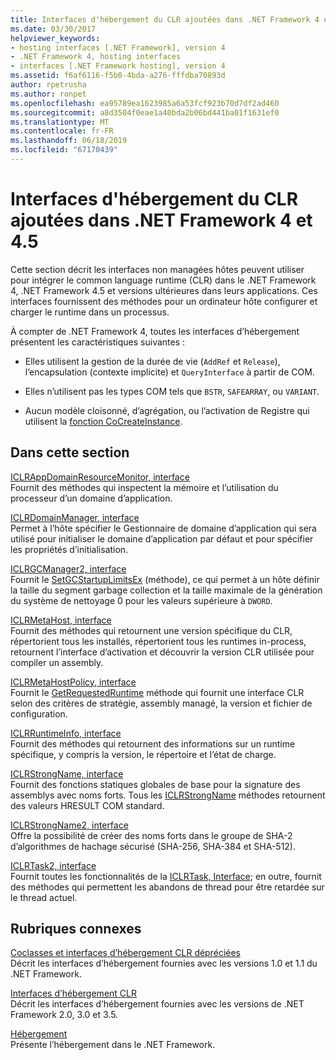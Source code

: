 ```yaml
---
title: Interfaces d'hébergement du CLR ajoutées dans .NET Framework 4 et 4.5
ms.date: 03/30/2017
helpviewer_keywords:
- hosting interfaces [.NET Framework], version 4
- .NET Framework 4, hosting interfaces
- interfaces [.NET Framework hosting], version 4
ms.assetid: f6af6116-f5b0-4bda-a276-fffdba70893d
author: rpetrusha
ms.author: ronpet
ms.openlocfilehash: ea95789ea1623985a6a53fcf923b70d7df2ad460
ms.sourcegitcommit: a8d3504f0eae1a40bda2b06bd441ba01f1631ef0
ms.translationtype: MT
ms.contentlocale: fr-FR
ms.lasthandoff: 06/18/2019
ms.locfileid: "67170439"
---
```

# <a name="clr-hosting-interfaces-added-in-the-net-framework-4-and-45"></a>Interfaces d'hébergement du CLR ajoutées dans .NET Framework 4 et 4.5
Cette section décrit les interfaces non managées hôtes peuvent utiliser pour intégrer le common language runtime (CLR) dans le .NET Framework 4, .NET Framework 4.5 et versions ultérieures dans leurs applications. Ces interfaces fournissent des méthodes pour un ordinateur hôte configurer et charger le runtime dans un processus.  
  
 À compter de .NET Framework 4, toutes les interfaces d’hébergement présentent les caractéristiques suivantes :  
  
- Elles utilisent la gestion de la durée de vie (`AddRef` et `Release`), l’encapsulation (contexte implicite) et `QueryInterface` à partir de COM.  
  
- Elles n’utilisent pas les types COM tels que `BSTR`, `SAFEARRAY`, ou `VARIANT`.  
  
- Aucun modèle cloisonné, d’agrégation, ou l’activation de Registre qui utilisent la [fonction CoCreateInstance](https://go.microsoft.com/fwlink/?LinkId=142894).  
  
## <a name="in-this-section"></a>Dans cette section  
 [ICLRAppDomainResourceMonitor, interface](../../../../docs/framework/unmanaged-api/hosting/iclrappdomainresourcemonitor-interface.md)  
 Fournit des méthodes qui inspectent la mémoire et l’utilisation du processeur d’un domaine d’application.  
  
 [ICLRDomainManager, interface](../../../../docs/framework/unmanaged-api/hosting/iclrdomainmanager-interface.md)  
 Permet à l’hôte spécifier le Gestionnaire de domaine d’application qui sera utilisé pour initialiser le domaine d’application par défaut et pour spécifier les propriétés d’initialisation.  
  
 [ICLRGCManager2, interface](../../../../docs/framework/unmanaged-api/hosting/iclrgcmanager2-interface.md)  
 Fournit le [SetGCStartupLimitsEx](../../../../docs/framework/unmanaged-api/hosting/iclrgcmanager2-setgcstartuplimitsex-method.md) (méthode), ce qui permet à un hôte définir la taille du segment garbage collection et la taille maximale de la génération du système de nettoyage 0 pour les valeurs supérieure à `DWORD`.  
  
 [ICLRMetaHost, interface](../../../../docs/framework/unmanaged-api/hosting/iclrmetahost-interface.md)  
 Fournit des méthodes qui retournent une version spécifique du CLR, répertorient tous les installés, répertorient tous les runtimes in-process, retournent l’interface d’activation et découvrir la version CLR utilisée pour compiler un assembly.  
  
 [ICLRMetaHostPolicy, interface](../../../../docs/framework/unmanaged-api/hosting/iclrmetahostpolicy-interface.md)  
 Fournit le [GetRequestedRuntime](../../../../docs/framework/unmanaged-api/hosting/iclrmetahostpolicy-getrequestedruntime-method.md) méthode qui fournit une interface CLR selon des critères de stratégie, assembly managé, la version et fichier de configuration.  
  
 [ICLRRuntimeInfo, interface](../../../../docs/framework/unmanaged-api/hosting/iclrruntimeinfo-interface.md)  
 Fournit des méthodes qui retournent des informations sur un runtime spécifique, y compris la version, le répertoire et l’état de charge.  
  
 [ICLRStrongName, interface](../../../../docs/framework/unmanaged-api/hosting/iclrstrongname-interface.md)  
 Fournit des fonctions statiques globales de base pour la signature des assemblys avec noms forts. Tous les [ICLRStrongName](../../../../docs/framework/unmanaged-api/hosting/iclrstrongname-interface.md) méthodes retournent des valeurs HRESULT COM standard.  
  
 [ICLRStrongName2, interface](../../../../docs/framework/unmanaged-api/hosting/iclrstrongname2-interface.md)  
 Offre la possibilité de créer des noms forts dans le groupe de SHA-2 d’algorithmes de hachage sécurisé (SHA-256, SHA-384 et SHA-512).  
  
 [ICLRTask2, interface](../../../../docs/framework/unmanaged-api/hosting/iclrtask2-interface.md)  
 Fournit toutes les fonctionnalités de la [ICLRTask, Interface](../../../../docs/framework/unmanaged-api/hosting/iclrtask-interface.md); en outre, fournit des méthodes qui permettent les abandons de thread pour être retardée sur le thread actuel.  
  
## <a name="related-sections"></a>Rubriques connexes  
 [Coclasses et interfaces d’hébergement CLR dépréciées](../../../../docs/framework/unmanaged-api/hosting/deprecated-clr-hosting-interfaces-and-coclasses.md)  
 Décrit les interfaces d’hébergement fournies avec les versions 1.0 et 1.1 du .NET Framework.  
  
 [Interfaces d’hébergement CLR](../../../../docs/framework/unmanaged-api/hosting/clr-hosting-interfaces.md)  
 Décrit les interfaces d’hébergement fournies avec les versions de .NET Framework 2.0, 3.0 et 3.5.  
  
 [Hébergement](../../../../docs/framework/unmanaged-api/hosting/index.md)  
 Présente l’hébergement dans le .NET Framework.
